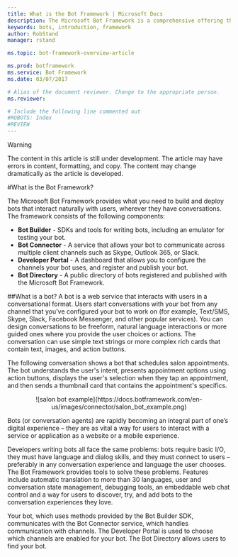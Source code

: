 ```yaml
---
title: What is the Bot Framework | Microsoft Docs
description: The Microsoft Bot Framework is a comprehensive offering that you use to build and deploy high quality bots for your users to enjoy wherever they are talking.
keywords: bots, introduction, framework
author: RobStand
manager: rstand

ms.topic: bot-framework-overview-article

ms.prod: botframework
ms.service: Bot Framework
ms.date: 03/07/2017

# Alias of the document reviewer. Change to the appropriate person.
ms.reviewer:

# Include the following line commented out
#ROBOTS: Index
#REVIEW
---
```

> [!WARNING]
> The content in this article is still under development. The article may have errors in content, formatting,
> and copy. The content may change dramatically as the article is developed.

#What is the Bot Framework?

The Microsoft Bot Framework provides what you need to build and deploy bots that interact naturally with users, wherever they have conversations. The framework consists of the following components:
- **Bot Builder** - SDKs and tools for writing bots, including an emulator for testing your bot.  
- **Bot Connector** - A service that allows your bot to communicate across multiple client channels such as Skype, Outlook 365, or Slack.  
- **Developer Portal** - A dashboard that allows you to configure the channels your bot uses, and register and publish your bot.
- **Bot Directory** - A public directory of bots registered and published with the Microsoft Bot Framework.  

##What is a bot?
A bot is a web service that interacts with users in a conversational format. Users start conversations with your bot from any channel that you've configured your bot to work on (for example, Text/SMS, Skype, Slack, Facebook Messenger, and other popular services). You can design conversations to be freeform, natural language interactions or more guided ones where you provide the user choices or actions. The conversation can use simple text strings or more complex rich cards that contain text, images, and action buttons.

The following conversation shows a bot that schedules salon appointments. The bot understands the user's intent, presents appointment options using action buttons, displays the user's selection when they tap an appointment, and then sends a thumbnail card that contains the appointment's specifics.

<div style="text-align:center" markdown="1">
![salon bot example](https://docs.botframework.com/en-us/images/connector/salon_bot_example.png)
</div>

Bots (or conversation agents) are rapidly becoming an integral part of one’s digital experience – they are as vital a way for users to interact with a service or application as a website or a mobile experience.

Developers writing bots all face the same problems: bots require basic I/O, they must have language and dialog skills, and they must connect to users – preferably in any conversation experience and language the user chooses. The Bot Framework provides tools to solve these problems. Features include automatic translation to more than 30 languages, user and conversation state management, debugging tools, an embeddable web chat control and a way for users to discover, try, and add bots to the conversation experiences they love.

Your bot, which uses methods provided by the Bot Builder SDK, communicates with the Bot Connector service, which handles communication with channels.
The Developer Portal is used to choose which channels are enabled for your bot. The Bot Directory allows users to find your bot.

